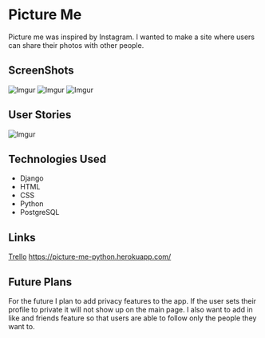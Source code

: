# Picture Me
Picture me was inspired by Instagram. I wanted to make a site where users can share their photos with other people. 

## ScreenShots

![Imgur](https://i.imgur.com/uUzXwgB.png)
![Imgur](https://i.imgur.com/YBwA1mv.png)
![Imgur](https://i.imgur.com/Fcz59E0.png)

## User Stories
![Imgur](https://i.imgur.com/F65jc0p.png)

## Technologies Used
* Django 
* HTML 
* CSS
* Python
* PostgreSQL

## Links
[Trello](https://trello.com/b/d6jFRyYf/picture-me)
https://picture-me-python.herokuapp.com/

## Future Plans
For the future I plan to add privacy features to the app. If the user sets their profile to private it will not show up on the main page. I also want to add in like and friends feature so that users are able to follow only the people they want to. 